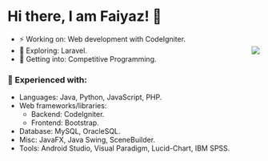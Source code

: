 # Hi there, I am Faiyaz! 👋

- ⚡ Working on: Web development with CodeIgniter. 
- 🔭 Exploring: Laravel. <img align="right" src="https://github-readme-stats.faiyazkhanwif.vercel.app/api?username=faiyazkhanwif&&show_icons=true&?count_private=true&&hide=stars,contribs&title_color=black&icon_color=black&text_color=F5F5F5&bg_color=000000">
- 🤔 Getting into: Competitive Programming.

### 🌱 Experienced with:
  - Languages: Java, Python, JavaScript, PHP. 
  - Web frameworks/libraries:
    - Backend: CodeIgniter.
    - Frontend: Bootstrap.
  - Database: MySQL, OracleSQL.
  - Misc: JavaFX, Java Swing, SceneBuilder.
  - Tools: Android Studio, Visual Paradigm, Lucid-Chart, IBM SPSS.
